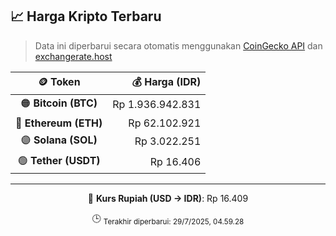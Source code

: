 

<!-- HARGA_KRIPTO -->
## 📈 Harga Kripto Terbaru

> Data ini diperbarui secara otomatis menggunakan [CoinGecko API](https://www.coingecko.com/) dan [exchangerate.host](https://exchangerate.host/)

<div align="center">

| 🪙 Token | 💰 Harga (IDR) |
|:------:|---------------:|
| 🟠 **Bitcoin (BTC)**   | Rp 1.936.942.831 |
| 🔵 **Ethereum (ETH)**  | Rp 62.102.921 |
| 🟣 **Solana (SOL)**    | Rp 3.022.251 |
| 🟢 **Tether (USDT)**   | Rp 16.406 |

---

💱 **Kurs Rupiah (USD → IDR)**: Rp 16.409

🕒 <sub>Terakhir diperbarui: 29/7/2025, 04.59.28</sub>

</div>
<!-- /HARGA_KRIPTO -->